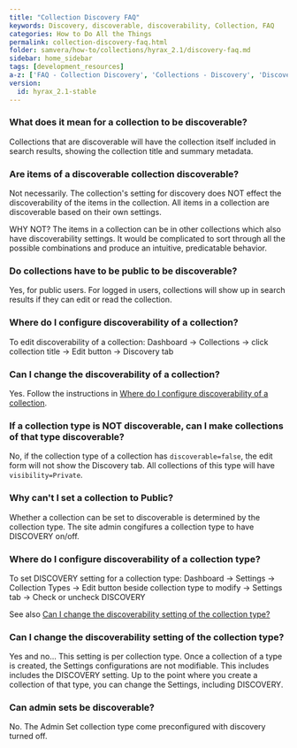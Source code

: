 ```yaml
---
title: "Collection Discovery FAQ"
keywords: Discovery, discoverable, discoverability, Collection, FAQ
categories: How to Do All the Things
permalink: collection-discovery-faq.html
folder: samvera/how-to/collections/hyrax_2.1/discovery-faq.md
sidebar: home_sidebar
tags: [development_resources]
a-z: ['FAQ - Collection Discovery', 'Collections - Discovery', 'Discovery of Collections']
version:
  id: hyrax_2.1-stable
---
```


### What does it mean for a collection to be discoverable?

Collections that are discoverable will have the collection itself included in search results, showing the collection title and summary metadata.

### Are items of a discoverable collection discoverable?

Not necessarily. The collection's setting for discovery does NOT effect the discoverability of the items in the collection.  All items in a collection are discoverable based on their own settings.

WHY NOT? The items in a collection can be in other collections which also have discoverability settings.  It would be complicated to sort through all the possible combinations and produce an intuitive, predicatable behavior.

### Do collections have to be public to be discoverable?

Yes, for public users.  For logged in users, collections will show up in search results if they can edit or read the collection.

### Where do I configure discoverability of a collection?

To edit discoverability of a collection:  Dashboard -> Collections -> click collection title -> Edit button -> Discovery tab

### Can I change the discoverability of a collection?

Yes.  Follow the instructions in [Where do I configure discoverability of a collection](#where-do-i-configure-discoverability-of-a-collection).

### If a collection type is NOT discoverable, can I make collections of that type discoverable?

No, if the collection type of a collection has `discoverable=false`, the edit form will not show the Discovery tab.  All collections of this type will have `visibility=Private`.

### Why can't I set a collection to Public?

Whether a collection can be set to discoverable is determined by the collection type.  The site admin congifures a collection type to have DISCOVERY on/off.

### Where do I configure discoverability of a collection type?

To set DISCOVERY setting for a collection type: Dashboard -> Settings -> Collection Types -> Edit button beside collection type to modify -> Settings tab -> Check or uncheck DISCOVERY

See also [Can I change the discoverability setting of the collection type?](#can-i-change-the-discoverability-setting-of-the-collection-type)

### Can I change the discoverability setting of the collection type?

Yes and no... This setting is per collection type.  Once a collection of a type is created, the Settings configurations are not modifiable.  This includes includes the DISCOVERY setting.  Up to the point where you create a collection of that type, you can change the Settings, including DISCOVERY.

### Can admin sets be discoverable?

No.  The Admin Set collection type come preconfigured with discovery turned off.
